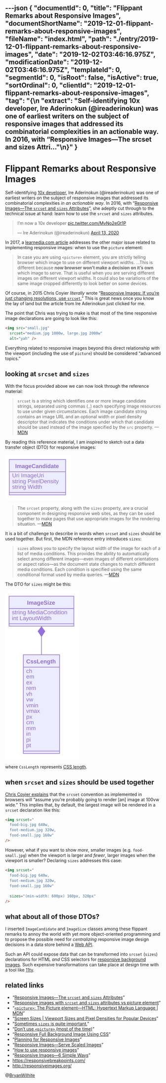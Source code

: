 ---json
{
  "documentId": 0,
  "title": "Flippant Remarks about Responsive Images",
  "documentShortName": "2019-12-01-flippant-remarks-about-responsive-images",
  "fileName": "index.html",
  "path": "./entry/2019-12-01-flippant-remarks-about-responsive-images",
  "date": "2019-12-02T03:46:16.975Z",
  "modificationDate": "2019-12-02T03:46:16.975Z",
  "templateId": 0,
  "segmentId": 0,
  "isRoot": false,
  "isActive": true,
  "sortOrdinal": 0,
  "clientId": "2019-12-01-flippant-remarks-about-responsive-images",
  "tag": "{\n  \"extract\": \"Self-identifying 10x developer, Ire Aderinokun (@ireaderinokun) was one of earliest writers on the subject of responsive images that addressed its combinatorial complexities in an actionable way. In 2016, with “Responsive Images—The srcset and sizes Attri…\"\n}"
}
---

# Flippant Remarks about Responsive Images

Self-identifying [10x developer](https://twitter.com/ireaderinokun/status/1249752431002619911), Ire Aderinokun (@ireaderinokun) was one of earliest writers on the subject of responsive images that addressed its combinatorial complexities _in an actionable way_. In 2016, with “[Responsive Images—The `srcset` and `sizes` Attributes](https://bitsofco.de/the-srcset-and-sizes-attributes/)”, she adeptly cut through to the technical issue at hand: learn how to use the `srcset` and `sizes` attributes.

<!-- cSpell:disable -->
<blockquote class="twitter-tweet"><p lang="en" dir="ltr">I’m now a 10x developer <a href="https://t.co/MvNo2eGt1P">pic.twitter.com/MvNo2eGt1P</a></p>&mdash; Ire Aderinokun (@ireaderinokun) <a href="https://twitter.com/ireaderinokun/status/1249752431002619911?ref_src=twsrc%5Etfw">April 13, 2020</a></blockquote> <script async src="https://platform.twitter.com/widgets.js" charset="utf-8"></script>
<!-- cSpell:enable -->

In 2017, a [learnedia.com article](https://learnedia.com/responsive-images-srcset-attribute-picture-element/) addresses the other major issue related to implementing responsive images: when to use the `picture` element:

>In case you are using `<picture>` element, you are strictly telling browser which image to use on different viewport widths. …This is different because **now browser won’t make a decision on it’s own** which image to serve. That is useful when you are serving different images on different viewport widths. It could also be variations of the same image cropped differently to look better on some devices.

Of course, in 2015 Chris Coyier _literally_ wrote “[Responsive Images: If you’re just changing resolutions, use `srcset`.](https://css-tricks.com/responsive-images-youre-just-changing-resolutions-use-srcset/)” This is great news once you know the lay of land but the article from Ire Aderinokun just clicked for me.

The point that Chris was trying to make is that most of the time responsive image declarations are going to look like this:

```html
<img src="small.jpg"
  srcset="medium.jpg 1000w, large.jpg 2000w"
  alt="yah" />
```

Everything related to responsive images beyond this direct relationship with the viewport (including the use of `picture`) should be considered “advanced topics.”

## looking at `srcset` and `sizes`

With the focus provided above we can now look through the reference material:

> `srcset` is a string which identifies one or more image candidate strings, separated using commas (`,`) each specifying image resources to use under given circumstances. Each image candidate string contains an image URL and an optional width or pixel density descriptor that indicates the conditions under which that candidate should be used instead of the image specified by the `src` property. —[MDN](https://developer.mozilla.org/en-US/docs/Web/API/HTMLImageElement/srcset)

By reading this reference material, I am inspired to sketch out a data transfer object (DTO) for responsive images:

![ImageCandidate data transfer object](../presentation/image/day-path-2020-07-31-22-39-28.png)

> The `srcset` property, along with the `sizes` property, are a crucial component in designing responsive web sites, as they can be used together to make pages that use appropriate images for the rendering situation. —[MDN](https://developer.mozilla.org/en-US/docs/Web/API/HTMLImageElement/srcset)

It is a bit of challenge to describe in words when `srcset` and `sizes` should be used together. But first, the MDN reference entry introduces `sizes`:

> `sizes` allows you to specify the layout width of the image for each of a list of media conditions. This provides the ability to automatically select among different images—even images of different orientations or aspect ratios—as the document state changes to match different media conditions. Each condition is specified using the same conditional format used by media queries. —[MDN](https://developer.mozilla.org/en-US/docs/Web/API/HTMLImageElement/sizes)

The DTO for `sizes` might be this:

![CssLength data transfer object](../presentation/image/day-path-2020-07-31-23-28-58.png)

where `CssLength` represents [CSS length](https://developer.mozilla.org/en-US/docs/Web/CSS/length).

## when `srcset` and `sizes` should be used together

[Chris Coyier explains](https://css-tricks.com/sometimes-sizes-is-quite-important/) that the `srcset` convention as implemented in browsers will “assume you’re probably going to render [an] image at 100vw wide.” This implies that, by default, the largest image will be rendered in a `srcset` declaration like this:

```html
<img srcset="
  food-big.jpg 640w,
  foot-medium.jpg 320w,
  food-small.jpg 160w"
/>
```

However, what if you want to show _more_, smaller images (e.g. `food-small.jpg`) when the viewport is larger and _fewer_, larger images when the viewport is smaller? Declaring `sizes` addresses this case:

```html
<img srcset="
  food-big.jpg 640w,
  foot-medium.jpg 320w,
  food-small.jpg 160w"

  sizes="(min-width: 600px) 160px, 320px"
/>
```

## what about all of those DTOs?

I inserted `ImageCandidate` and `ImageSize` classes among these flippant remarks to annoy the world with yet more object-oriented programming and to propose the possible need for _centralizing_ responsive image design decisions in a data store behind a [Web API](https://en.wikipedia.org/wiki/Application_programming_interface#Web_APIs).

Such an API could expose data that can be transformed into `srcset` (`sizes`) declarations for HTML _and_ CSS selectors for [responsive background images](https://www.webfx.com/blog/web-design/responsive-background-image/). Such expensive transformations can take place at design time with a tool like [11ty](https://www.11ty.dev/).

## related links

- “[Responsive Images—The `srcset` and `sizes` Attributes](https://bitsofco.de/the-srcset-and-sizes-attributes/)”
- “[Responsive images with `srcset` and `sizes` attributes vs picture element](https://learnedia.com/responsive-images-srcset-attribute-picture-element/)”
- “[`<picture>`: The Picture element—HTML: Hypertext Markup Language | MDN](https://developer.mozilla.org/en-US/docs/Web/HTML/Element/picture)”
- “[Screen Sizes | Viewport Sizes and Pixel Densities for Popular Devices](http://screensiz.es/)”
- “[Sometimes `sizes` is quite important.](https://css-tricks.com/sometimes-sizes-is-quite-important/)”
- “[Don’t use `<picture>` (most of the time)](https://cloudfour.com/thinks/dont-use-picture-most-of-the-time/)”
- “[Responsive Full Background Image Using CSS](https://www.webfx.com/blog/web-design/responsive-background-image/)”
- “[Planning for Responsive Images](https://css-tricks.com/planning-for-responsive-images/)”
- “[Responsive Images—Serve Scaled Images](https://www.keycdn.com/blog/responsive-images)”
- “[How to use responsive images](https://blog.ycombinator.com/how-to-use-responsive-images/)”
- “[Responsive Images—6 Simple Ways](https://benmarshall.me/responsive-images/)”
- <https://responsivebreakpoints.com/>
- <http://responsiveimages.org/>

@[BryanWilhite](https://twitter.com/BryanWilhite)
